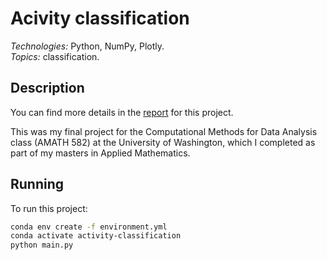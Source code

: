 # Acivity classification

*Technologies:* Python, NumPy, Plotly. <br>
*Topics:* classification. <br>

## Description

<p float="left">
  <!-- <img src="readme_files/monkey-giraffe_2_background.png?raw=true" width="400" />
  <img src="readme_files/monkey-giraffe_2_foreground.png?raw=true" width="400" /> -->
</p>


You can find more details in the <a href="">report</a> for this project.

This was my final project for the Computational Methods for Data Analysis class (AMATH 582) at the University of Washington, which I completed as part 
of my masters in Applied Mathematics.

## Running

To run this project:

```sh
conda env create -f environment.yml
conda activate activity-classification
python main.py
```